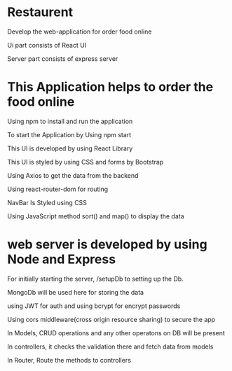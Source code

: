 # Restaurent
Develop the web-application for order food online

Ui part consists of React UI

Server part consists of express server

# This Application helps to order the food online

Using npm to install and run the application

To start the Application by Using npm start

This UI is developed by using React Library

This UI is styled by using CSS and forms by Bootstrap

Using Axios to get the data from the backend

Using react-router-dom for routing

NavBar Is Styled using CSS

Using JavaScript method sort() and map() to display the data

# web server is developed by using Node and Express

For initially starting the server, /setupDb to setting up the Db.

MongoDb will be used here for storing the data

using JWT for auth and using bcrypt for encrypt passwords

Using cors middleware(cross origin resource sharing) to secure the app

In Models, CRUD operations and any other operatons on DB will be present

In controllers, it checks the validation there and fetch data from models

In Router, Route the methods to controllers
